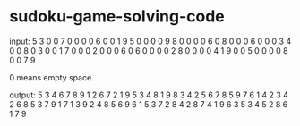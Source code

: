# sudoku-game-solving-code


input:
5 3 0 0 7 0 0 0 0
6 0 0 1 9 5 0 0 0
0 9 8 0 0 0 0 6 0
8 0 0 0 6 0 0 0 3
4 0 0 8 0 3 0 0 1
7 0 0 0 2 0 0 0 6
0 6 0 0 0 0 2 8 0
0 0 0 4 1 9 0 0 5
0 0 0 0 8 0 0 7 9


0 means empty space.


output:
5 3 4 6 7 8 9 1 2 
6 7 2 1 9 5 3 4 8 
1 9 8 3 4 2 5 6 7 
8 5 9 7 6 1 4 2 3 
4 2 6 8 5 3 7 9 1 
7 1 3 9 2 4 8 5 6 
9 6 1 5 3 7 2 8 4 
2 8 7 4 1 9 6 3 5 
3 4 5 2 8 6 1 7 9 





